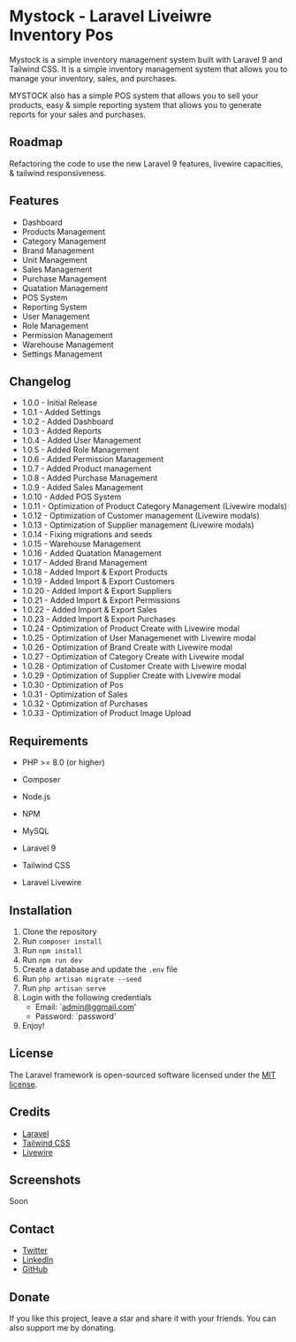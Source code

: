 # Mystock - Laravel Liveiwre Inventory Pos

Mystock is a simple inventory management system built with Laravel 9 and Tailwind CSS. It is a simple inventory management system that allows you to manage your inventory, sales, and purchases. 

MYSTOCK also has a simple POS system that allows you to sell your products, easy & simple reporting system that allows you to generate reports for your sales and purchases.

## Roadmap

Refactoring the code to use the new Laravel 9 features, livewire capacities, & tailwind responsiveness.

## Features

-   Dashboard
-   Products Management
-   Category Management
-   Brand Management
-   Unit Management
-   Sales Management
-   Purchase Management
-   Quatation Management
-   POS System
-   Reporting System
-   User Management
-   Role Management
-   Permission Management
-   Warehouse Management
-   Settings Management

## Changelog

- 1.0.0 - Initial Release
- 1.0.1 - Added Settings
- 1.0.2 - Added Dashboard
- 1.0.3 - Added Reports
- 1.0.4 - Added User Management
- 1.0.5 - Added Role Management
- 1.0.6 - Added Permission Management
- 1.0.7 - Added Product management
- 1.0.8 - Added Purchase Management
- 1.0.9 - Added Sales Management
- 1.0.10 - Added POS System
- 1.0.11 - Optimization of Product Category Management (Livewire modals)
- 1.0.12 - Optimization of Customer management (Livewire modals)
- 1.0.13 - Optimization of Supplier management (Livewire modals)
- 1.0.14 - Fixing migrations and seeds
- 1.0.15 - Warehouse Management
- 1.0.16 - Added Quatation Management
- 1.0.17 - Added Brand Management  
- 1.0.18 - Added Import & Export Products
- 1.0.19 - Added Import & Export Customers
- 1.0.20 - Added Import & Export Suppliers
- 1.0.21 - Added Import & Export Permissions
- 1.0.22 - Added Import & Export Sales  
- 1.0.23 - Added Import & Export Purchases
- 1.0.24 - Optimization of Product Create with Livewire modal
- 1.0.25 - Optimization of User Managemenet with Livewire modal
- 1.0.26 - Optimization of Brand Create with Livewire modal
- 1.0.27 - Optimization of Category Create with Livewire modal
- 1.0.28 - Optimization of Customer Create with Livewire modal
- 1.0.29 - Optimization of Supplier Create with Livewire modal
- 1.0.30 - Optimization of Pos
- 1.0.31 - Optimization of Sales
- 1.0.32 - Optimization of Purchases
- 1.0.33 - Optimization of Product Image Upload


## Requirements

-   PHP >= 8.0 (or higher)
-   Composer
-   Node.js
-   NPM
-   MySQL

- Laravel 9
- Tailwind CSS
- Laravel Livewire

## Installation

1.  Clone the repository
2.  Run `composer install`
3.  Run `npm install`
4.  Run `npm run dev`
5.  Create a database and update the `.env` file
6.  Run `php artisan migrate --seed`
7.  Run `php artisan serve`
8.  Login with the following credentials
    -   Email: `admin@ggmail.com'
    -   Password: `password'
9.  Enjoy!

## License

The Laravel framework is open-sourced software licensed under the [MIT license](https://opensource.org/licenses/MIT).

## Credits

-   [Laravel](https://laravel.com/)
-   [Tailwind CSS](https://tailwindcss.com/)
-   [Livewire](https://laravel-livewire.com/)

## Screenshots

Soon

## Contact

-   [Twitter](https://twitter.com/zakarialabib)
-   [LinkedIn](https://www.linkedin.com/in/zakaria-labib/)
-   [GitHub](https://www.github.com/zakarialabib/)

## Donate

If you like this project, leave a star and share it with your friends. You can also support me by donating.

